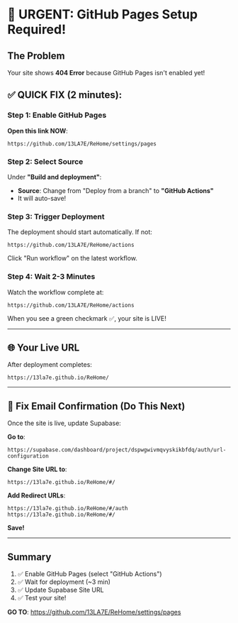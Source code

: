 # 🚨 URGENT: GitHub Pages Setup Required!

## The Problem
Your site shows **404 Error** because GitHub Pages isn't enabled yet!

## ✅ QUICK FIX (2 minutes):

### Step 1: Enable GitHub Pages

**Open this link NOW**:
```
https://github.com/13LA7E/ReHome/settings/pages
```

### Step 2: Select Source

Under **"Build and deployment"**:
- **Source**: Change from "Deploy from a branch" to **"GitHub Actions"**
- It will auto-save!

### Step 3: Trigger Deployment

The deployment should start automatically. If not:
```
https://github.com/13LA7E/ReHome/actions
```
Click "Run workflow" on the latest workflow.

### Step 4: Wait 2-3 Minutes

Watch the workflow complete at:
```
https://github.com/13LA7E/ReHome/actions
```

When you see a green checkmark ✅, your site is LIVE!

---

## 🌐 Your Live URL

After deployment completes:
```
https://13la7e.github.io/ReHome/
```

---

## 📧 Fix Email Confirmation (Do This Next)

Once the site is live, update Supabase:

**Go to**:
```
https://supabase.com/dashboard/project/dspwgwivmqvyskikbfdq/auth/url-configuration
```

**Change Site URL to**:
```
https://13la7e.github.io/ReHome/#/
```

**Add Redirect URLs**:
```
https://13la7e.github.io/ReHome/#/auth
https://13la7e.github.io/ReHome/#/
```

**Save!**

---

## Summary

1. ✅ Enable GitHub Pages (select "GitHub Actions")
2. ✅ Wait for deployment (~3 min)
3. ✅ Update Supabase Site URL
4. ✅ Test your site!

**GO TO**: https://github.com/13LA7E/ReHome/settings/pages
